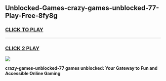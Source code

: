 
## Unblocked-Games-crazy-games-unblocked-77-Play-Free-8fy8g
<h3>
<a href="https://premium76.site?title=crazy-games-unblocked-77&ref=18A">CLICK TO PLAY</a></h3>
<hr>

<h3>
<a href="https://premium76.site?title=crazy-games-unblocked-77&ref=18A">CLICK 2 PLAY</a>
  
</h3>

<a href="https://premium76.site?title=crazy-games-unblocked-77&ref=18A"><img src="https://clearcache.store/games.png"></a>


**crazy-games-unblocked-77 games unblocked: Your Gateway to Fun and Accessible Online Gaming**
